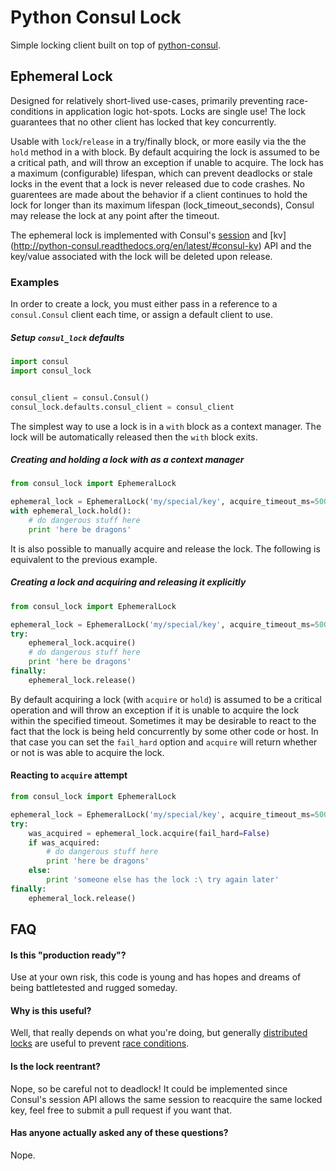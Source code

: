 # Python Consul Lock

Simple locking client built on top of [python-consul](https://github.com/cablehead/python-consul).


Ephemeral Lock
--------------

Designed for relatively short-lived use-cases, primarily preventing race-conditions in
application logic hot-spots. Locks are single use! The lock guarantees that no other client has
locked that key concurrently.

Usable with `lock`/`release` in a try/finally block, or more easily via the the `hold` method in a with block.
By default acquiring the lock is assumed to be a critical path, and will throw an exception if unable to acquire.
The lock has a maximum (configurable) lifespan, which can prevent deadlocks or stale locks in the event that a
lock is never released due to code crashes. No guarentees are made about the behavior if a client continues to hold
the lock for longer than its maximum lifespan (lock_timeout_seconds), Consul may release the lock at any point after 
the timeout.

The ephemeral lock is implemented with Consul's [session](http://python-consul.readthedocs.org/en/latest/#consul-session) and [kv] (http://python-consul.readthedocs.org/en/latest/#consul-kv) API and the key/value associated with the lock will be deleted upon release.


### Examples

In order to create a lock, you must either pass in a reference to a `consul.Consul` client each time, or assign a default client to use.

##### Setup `consul_lock` defaults
```python
import consul
import consul_lock


consul_client = consul.Consul()
consul_lock.defaults.consul_client = consul_client
```

The simplest way to use a lock is in a `with` block as a context manager. The lock will be automatically released then the `with` block exits.

##### Creating and holding a lock with as a context manager
```python
from consul_lock import EphemeralLock

ephemeral_lock = EphemeralLock('my/special/key', acquire_timeout_ms=500)
with ephemeral_lock.hold():
    # do dangerous stuff here
    print 'here be dragons'
```

It is also possible to manually acquire and release the lock. The following is equivalent to the previous example.

##### Creating a lock and acquiring and releasing it explicitly
```python
from consul_lock import EphemeralLock

ephemeral_lock = EphemeralLock('my/special/key', acquire_timeout_ms=500)
try:
    ephemeral_lock.acquire()
    # do dangerous stuff here
    print 'here be dragons'
finally:
    ephemeral_lock.release()
```

By default acquiring a lock (with `acquire` or `hold`) is assumed to be a critical operation and will throw an exception if it is unable to acquire the lock within the specified timeout. Sometimes it may be desirable to react to the fact that the lock is being held concurrently by some other code or host. In that case you can set the `fail_hard` option and `acquire` will return whether or not is was able to acquire the lock.

#### Reacting to `acquire` attempt
```python
from consul_lock import EphemeralLock

ephemeral_lock = EphemeralLock('my/special/key', acquire_timeout_ms=500)
try:
    was_acquired = ephemeral_lock.acquire(fail_hard=False)
    if was_acquired:
        # do dangerous stuff here
        print 'here be dragons'
    else:
        print 'someone else has the lock :\ try again later'
finally:
    ephemeral_lock.release()
```

FAQ
---

#### Is this "production ready"?
Use at your own risk, this code is young and has hopes and dreams of being battletested and rugged someday.

#### Why is this useful?
Well, that really depends on what you're doing, but generally [distributed locks](https://en.wikipedia.org/wiki/Distributed_lock_manager) are useful to prevent [race conditions](https://en.wikipedia.org/wiki/Race_condition).

#### Is the lock reentrant?
Nope, so be careful not to deadlock! It could be implemented since Consul's session API allows the same session to reacquire the same locked key, feel free to submit a pull request if you want that.

#### Has anyone actually asked any of these questions?
Nope.
